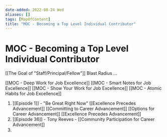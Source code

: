 ```yaml
---
date-added: 2022-08-24 Wed
aliases: []
tags: [MapOfContent]
title: "MOC - Becoming a Top Level Individual Contributor"
---
```


# MOC - Becoming a Top Level Individual Contributor

[[The Goal of "Staff/Principal/Fellow"]]
	Blast Radius
	...

[[MOC - Deep Work for Job Excellence]]
[[MOC - Smart Notes for Job Excellence]]
[[MOC - Show Your Work for Job Excellence]]
[[MOC - Atomic Habits for Job Excellence]]

	


1) [[Episode 1]]  - "Be Great Right Now" [[Excellence Precedes Advancement]]
	[[Committing to Career Advancement]]
	[[Options for Career Advancement]]
	[[Excellence Precedes Advancement]]
2) [[Episode 36]] - Tony Reeves - [[Community Participation for Career Advancement]]
3) 